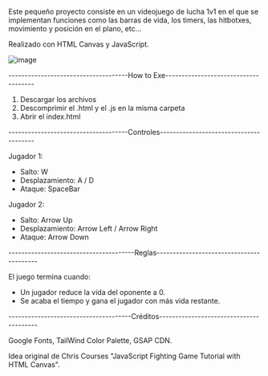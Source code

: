 Este pequeño proyecto consiste en un videojuego de lucha 1v1 en el que se implementan funciones como las barras de vida, los timers, las hitbotxes, 
movimiento y posición en el plano, etc...

Realizado con HTML Canvas y JavaScript.

![image](https://user-images.githubusercontent.com/52897045/178221823-1b0fb30b-9b85-4f1a-a8bd-87d05db703ad.png)


-------------------------------------How to Exe-------------------------------------

1. Descargar los archivos
2. Descomprimir el .html y el .js en la misma carpeta
3. Abrir el index.html



-------------------------------------Controles---------------------------------------

Jugador 1:
  - Salto: W
  - Desplazamiento: A / D
  - Ataque: SpaceBar
  
Jugador 2:
  - Salto: Arrow Up
  - Desplazamiento: Arrow Left / Arrow Right
  - Ataque: Arrow Down
  
  

---------------------------------------Reglas-----------------------------------------

El juego termina cuando:

  - Un jugador reduce la vida del oponente a 0.
  - Se acaba el tiempo y gana el jugador con más vida restante.
  
  
  
--------------------------------------Créditos----------------------------------------

Google Fonts, TailWind Color Palette, GSAP CDN.

Idea original de Chris Courses "JavaScript Fighting Game Tutorial with HTML Canvas".
